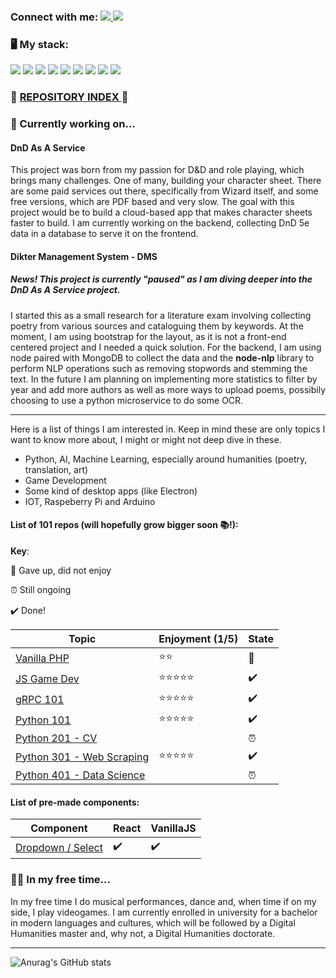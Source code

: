 ### Connect with me:  <a href="https://www.instagram.com/lidiacodes/" target="_blank"> ![](https://badgen.net/badge/icon/Instagram/pink?icon=https://svgshare.com/i/V8p.svg&label) </a>  <a href="https://www.linkedin.com/in/lidia-kovac/" target="_blank">![](https://badgen.net/badge/icon/LinkedIn/cyan?icon=rss&label)</a>
### 🖥️ My stack: 

![](https://badgen.net/badge/icon/github/purple?icon=github&label) ![](https://badgen.net/badge/icon/postgresql?icon=postgresql&label) ![](https://badgen.net/badge/icon/React/cyan?icon=atom&label) ![](https://badgen.net/badge/icon/typescript?icon=typescript&label) ![](https://badgen.net/badge/icon/javascript/yellow?icon=https://upload.wikimedia.org/wikipedia/commons/9/99/Unofficial_JavaScript_logo_2.svg&label) ![](https://badgen.net/badge/icon/node.js/green?icon=https://svgshare.com/i/VAt.svg&label) ![](https://badgen.net/badge/icon/express.js/red?icon=bitcoin-lightning&label)
![](https://badgen.net/badge/icon/mongodb/green?icon=https://svgshare.com/i/VB3.svg&label) ![](https://badgen.net/badge/icon/python/blue?icon=slack&label)

### 🔗 <a href='https://lidiakovac.github.io/repo-index/'> REPOSITORY INDEX <a/>  🔗



### 💬 Currently working on...

#### DnD As A Service

This project was born from my passion for D&D and role playing, which brings many challenges. One of many, building your character sheet. There are some paid services out there, specifically from Wizard itself, and some free versions, which are PDF based and very slow. 
The goal with this project would be to build a cloud-based app that makes character sheets faster to build. 
I am currently working on the backend, collecting DnD 5e data in a database to serve it on the frontend.

#### Dikter Management System - DMS
##### News! This project is currently "paused" as I am diving deeper into the DnD As A Service project.

I started this as a small research for a literature exam involving collecting poetry from various sources and cataloguing them by keywords. 
At the moment, I am using bootstrap for the layout, as it is not a front-end centered project and I needed a quick solution. 
For the backend, I am using node paired with MongoDB to collect the data and the <b>node-nlp</b> library to perform NLP operations such as removing stopwords and stemming the text. 
In the future I am planning on implementing more statistics to filter by year and add more authors as well as more ways to upload poems, possibily choosing to use a python microservice to do some OCR.

  <hr/>

Here is a list of things I am interested in. Keep in mind these are only topics I want to know more about, I might or might not deep dive in these. 

- Python, AI, Machine Learning, especially around humanities (poetry, translation, art)
- Game Development
- Some kind of desktop apps (like Electron)
- IOT, Raspeberry Pi and Arduino



#### List of 101 repos (will hopefully grow bigger soon 📚!): 
**Key**: 

🛑 Gave up, did not enjoy

⏰ Still ongoing

✔️ Done! 


| Topic     | Enjoyment (1/5) | State
| ----------- | ----------- | ---------- |
| <a href="https://github.com/LidiaKovac/PHP-101">Vanilla PHP</a>     |   ⭐⭐     | 🛑
| <a href="https://github.com/LidiaKovac/JS_GameDev-101">JS Game Dev</a>   |  ⭐⭐⭐⭐⭐      | ✔️
| <a href="https://github.com/LidiaKovac/gRPC-101">gRPC 101</a>   |  ⭐⭐⭐⭐⭐      | ✔️
| <a href='https://github.com/LidiaKovac/Python-101'>Python 101</a> | ⭐⭐⭐⭐⭐ | ✔️
| <a href='https://github.com/LidiaKovac/Python201-CV'>Python 201 - CV</a> | | ⏰
| <a href='https://github.com/LidiaKovac/Python301-WebScraping'>Python 301 - Web Scraping </a> | ⭐⭐⭐⭐⭐ | ✔️
| <a href='https://github.com/LidiaKovac/Python-401-DS-Basics'> Python 401 - Data Science </a> | | ⏰

#### List of pre-made components:

| Component                                                                                | React | VanillaJS |
| ---------------------------------------------------------------------------------------- | ------| --------- |
| <a href="https://github.com/LidiaKovac/custom-select-dropdown">Dropdown / Select</a>     |✔️     |✔️        |




### 🏋️‍♀️ In my free time... 

In my free time I do musical performances, dance and, when time if on my side, I play videogames. 
I am currently enrolled in university for a bachelor in modern languages and cultures, which will be followed by a Digital Humanities master and, why not, a Digital Humanities doctorate. 

---

![Anurag's GitHub stats](https://github-readme-stats.vercel.app/api?username=LidiaKovac&show_icons=true&theme=dark)


